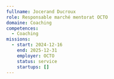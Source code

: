 ```yaml
---
fullname: Jocerand Ducroux
role: Responsable marché mentorat OCTO
domaine: Coaching
competences:
  - Coaching
missions:
  - start: 2024-12-16
    end: 2025-12-31
    employer: OCTO
    status: service
    startups: []
---
```

